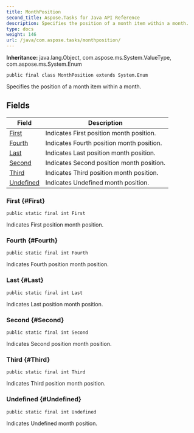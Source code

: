 ```yaml
---
title: MonthPosition
second_title: Aspose.Tasks for Java API Reference
description: Specifies the position of a month item within a month.
type: docs
weight: 146
url: /java/com.aspose.tasks/monthposition/
---
```


**Inheritance:**
java.lang.Object, com.aspose.ms.System.ValueType, com.aspose.ms.System.Enum
```
public final class MonthPosition extends System.Enum
```

Specifies the position of a month item within a month.
## Fields

| Field | Description |
| --- | --- |
| [First](#First) | Indicates First position month position. |
| [Fourth](#Fourth) | Indicates Fourth position month position. |
| [Last](#Last) | Indicates Last position month position. |
| [Second](#Second) | Indicates Second position month position. |
| [Third](#Third) | Indicates Third position month position. |
| [Undefined](#Undefined) | Indicates Undefined month position. |
### First {#First}
```
public static final int First
```


Indicates First position month position.

### Fourth {#Fourth}
```
public static final int Fourth
```


Indicates Fourth position month position.

### Last {#Last}
```
public static final int Last
```


Indicates Last position month position.

### Second {#Second}
```
public static final int Second
```


Indicates Second position month position.

### Third {#Third}
```
public static final int Third
```


Indicates Third position month position.

### Undefined {#Undefined}
```
public static final int Undefined
```


Indicates Undefined month position.

